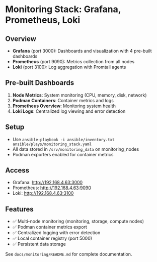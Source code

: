 # Monitoring Stack: Grafana, Prometheus, Loki

## Overview
- **Grafana** (port 3000): Dashboards and visualization with 4 pre-built dashboards
- **Prometheus** (port 9090): Metrics collection from all nodes  
- **Loki** (port 3100): Log aggregation with Promtail agents

## Pre-built Dashboards
1. **Node Metrics**: System monitoring (CPU, memory, disk, network)
2. **Podman Containers**: Container metrics and logs
3. **Prometheus Overview**: Monitoring system health
4. **Loki Logs**: Centralized log viewing and error detection

## Setup
- Use `ansible-playbook -i ansible/inventory.txt ansible/plays/monitoring_stack.yaml`
- All data stored in `/srv/monitoring_data` on monitoring_nodes
- Podman exporters enabled for container metrics

## Access
- Grafana: http://192.168.4.63:3000  
- Prometheus: http://192.168.4.63:9090
- Loki: http://192.168.4.63:3100

## Features
- ✅ Multi-node monitoring (monitoring, storage, compute nodes)
- ✅ Podman container metrics export
- ✅ Centralized logging with error detection
- ✅ Local container registry (port 5000)
- ✅ Persistent data storage

See `docs/monitoring/README.md` for complete documentation.
